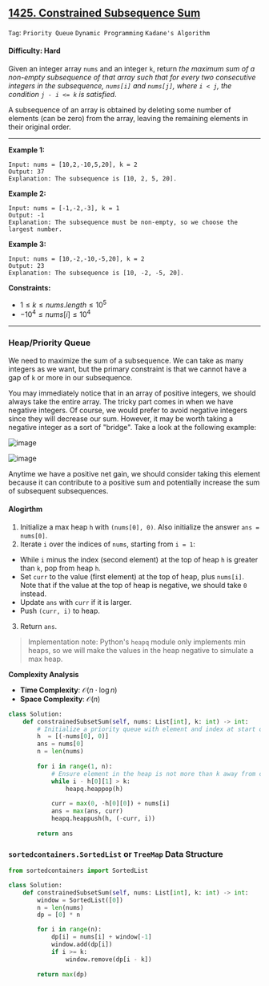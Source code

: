 ## [1425. Constrained Subsequence Sum](https://leetcode.com/problems/constrained-subsequence-sum)

```Tag```: ```Priority Queue``` ```Dynamic Programming``` ```Kadane's Algorithm```

#### Difficulty: Hard

Given an integer array ```nums``` and an integer ```k```, return _the maximum sum of a non-empty subsequence of that array such that for every two consecutive integers in the subsequence, ```nums[i]``` and ```nums[j]```, where ```i < j```, the condition ```j - i <= k``` is satisfied_.

A subsequence of an array is obtained by deleting some number of elements (can be zero) from the array, leaving the remaining elements in their original order.

---

__Example 1:__
```
Input: nums = [10,2,-10,5,20], k = 2
Output: 37
Explanation: The subsequence is [10, 2, 5, 20].
```

__Example 2:__
```
Input: nums = [-1,-2,-3], k = 1
Output: -1
Explanation: The subsequence must be non-empty, so we choose the largest number.
```

__Example 3:__
```
Input: nums = [10,-2,-10,-5,20], k = 2
Output: 23
Explanation: The subsequence is [10, -2, -5, 20].
```

__Constraints:__

- $1 \le k \le nums.length \le 10^5$
- $-10^4 \le nums[i] \le 10^4$

---

### Heap/Priority Queue

We need to maximize the sum of a subsequence. We can take as many integers as we want, but the primary constraint is that we cannot have a gap of ```k``` or more in our subsequence.

You may immediately notice that in an array of positive integers, we should always take the entire array. The tricky part comes in when we have negative integers. Of course, we would prefer to avoid negative integers since they will decrease our sum. However, it may be worth taking a negative integer as a sort of "bridge". Take a look at the following example:

![image](https://leetcode.com/problems/constrained-subsequence-sum/Figures/1425/1.png)

![image](https://leetcode.com/problems/constrained-subsequence-sum/Figures/1425/2.png)

Anytime we have a positive net gain, we should consider taking this element because it can contribute to a positive sum and potentially increase the sum of subsequent subsequences.

#### Alogirthm

1. Initialize a max heap ```h``` with ```(nums[0], 0)```. Also initialize the answer ```ans = nums[0]```.
2. Iterate ```i``` over the indices of ```nums```, starting from ```i = 1```:
  - While ```i``` minus the index (second element) at the top of heap ```h``` is greater than ```k```, pop from heap ```h```.
  - Set ```curr``` to the value (first element) at the top of heap, plus ```nums[i]```. Note that if the value at the top of heap is negative, we should take ```0``` instead.
  - Update ```ans``` with ```curr``` if it is larger.
  - Push ```(curr, i)``` to heap.
3. Return ```ans```.

> Implementation note: Python's ```heapq``` module only implements min heaps, so we will make the values in the heap negative to simulate a max heap.

__Complexity Analysis__

- __Time Complexity__: $\mathcal{O}(n \cdot \log{}n)$
- __Space Complexity__:  $\mathcal{O}(n)$

```Python
class Solution:
    def constrainedSubsetSum(self, nums: List[int], k: int) -> int:
        # Initialize a priority queue with element and index at start of array
        h  = [(-nums[0], 0)]
        ans = nums[0]
        n = len(nums)
        
        for i in range(1, n):
            # Ensure element in the heap is not more than k away from current index
            while i - h[0][1] > k:
                heapq.heappop(h)
            
            curr = max(0, -h[0][0]) + nums[i]
            ans = max(ans, curr)
            heapq.heappush(h, (-curr, i))
        
        return ans
```

### ```sortedcontainers.SortedList``` or ```TreeMap``` Data Structure

```Python
from sortedcontainers import SortedList

class Solution:
    def constrainedSubsetSum(self, nums: List[int], k: int) -> int:
        window = SortedList([0])
        n = len(nums)
        dp = [0] * n

        for i in range(n):
            dp[i] = nums[i] + window[-1]
            window.add(dp[i])
            if i >= k:
                window.remove(dp[i - k])
        
        return max(dp)
```
